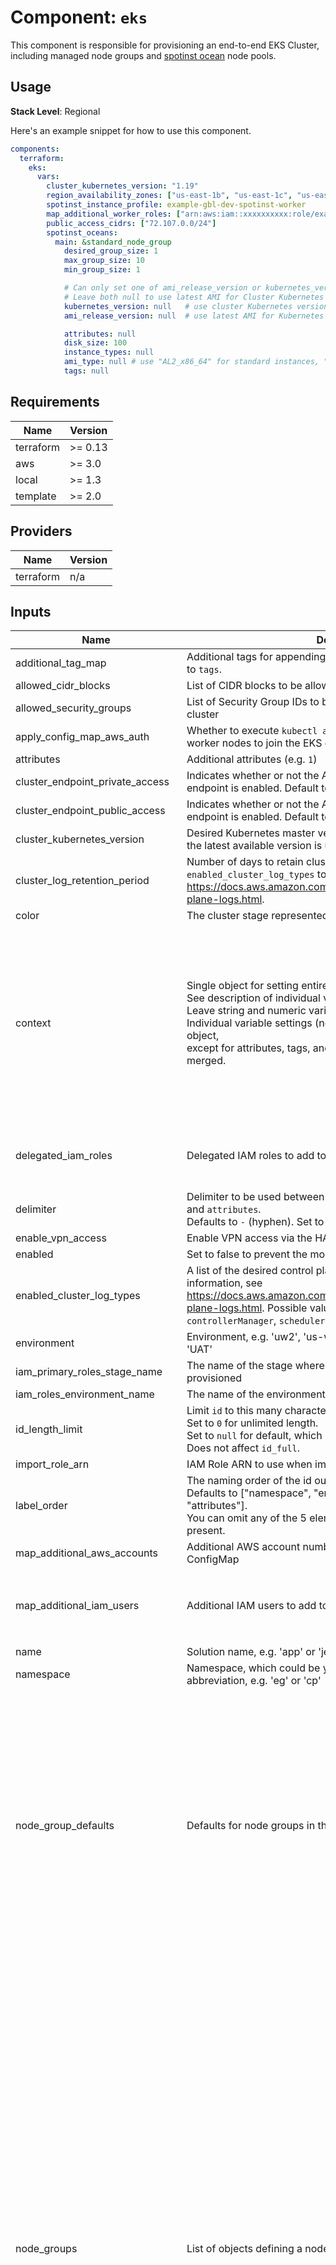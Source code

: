 # Component: `eks`

This component is responsible for provisioning an end-to-end EKS Cluster, including managed node groups and [spotinst ocean](https://spot.io/products/ocean/) node pools.

## Usage

**Stack Level**: Regional

Here's an example snippet for how to use this component.

```yaml
components:
  terraform:
    eks:
      vars:
        cluster_kubernetes_version: "1.19"
        region_availability_zones: ["us-east-1b", "us-east-1c", "us-east-1d"]
        spotinst_instance_profile: example-gbl-dev-spotinst-worker
        map_additional_worker_roles: ["arn:aws:iam::xxxxxxxxxx:role/example-ue1-dev-spotinst-worker"]
        public_access_cidrs: ["72.107.0.0/24"]
        spotinst_oceans:
          main: &standard_node_group
            desired_group_size: 1
            max_group_size: 10
            min_group_size: 1

            # Can only set one of ami_release_version or kubernetes_version
            # Leave both null to use latest AMI for Cluster Kubernetes version
            kubernetes_version: null   # use cluster Kubernetes version
            ami_release_version: null  # use latest AMI for Kubernetes version

            attributes: null
            disk_size: 100
            instance_types: null
            ami_type: null # use "AL2_x86_64" for standard instances, "AL2_x86_64_GPU" for GPU instances
            tags: null
```

<!-- BEGINNING OF PRE-COMMIT-TERRAFORM DOCS HOOK -->
## Requirements

| Name | Version |
|------|---------|
| terraform | >= 0.13 |
| aws | >= 3.0 |
| local | >= 1.3 |
| template | >= 2.0 |

## Providers

| Name | Version |
|------|---------|
| terraform | n/a |

## Inputs

| Name | Description | Type | Default | Required |
|------|-------------|------|---------|:--------:|
| additional\_tag\_map | Additional tags for appending to tags\_as\_list\_of\_maps. Not added to `tags`. | `map(string)` | `{}` | no |
| allowed\_cidr\_blocks | List of CIDR blocks to be allowed to connect to the EKS cluster | `list(string)` | `[]` | no |
| allowed\_security\_groups | List of Security Group IDs to be allowed to connect to the EKS cluster | `list(string)` | `[]` | no |
| apply\_config\_map\_aws\_auth | Whether to execute `kubectl apply` to apply the ConfigMap to allow worker nodes to join the EKS cluster | `bool` | `true` | no |
| attributes | Additional attributes (e.g. `1`) | `list(string)` | `[]` | no |
| cluster\_endpoint\_private\_access | Indicates whether or not the Amazon EKS private API server endpoint is enabled. Default to AWS EKS resource and it is `false` | `bool` | `false` | no |
| cluster\_endpoint\_public\_access | Indicates whether or not the Amazon EKS public API server endpoint is enabled. Default to AWS EKS resource and it is `true` | `bool` | `true` | no |
| cluster\_kubernetes\_version | Desired Kubernetes master version. If you do not specify a value, the latest available version is used | `string` | `null` | no |
| cluster\_log\_retention\_period | Number of days to retain cluster logs. Requires `enabled_cluster_log_types` to be set. See https://docs.aws.amazon.com/en_us/eks/latest/userguide/control-plane-logs.html. | `number` | `0` | no |
| color | The cluster stage represented by a color; e.g. blue, green | `string` | `""` | no |
| context | Single object for setting entire context at once.<br>See description of individual variables for details.<br>Leave string and numeric variables as `null` to use default value.<br>Individual variable settings (non-null) override settings in context object,<br>except for attributes, tags, and additional\_tag\_map, which are merged. | <pre>object({<br>    enabled             = bool<br>    namespace           = string<br>    environment         = string<br>    stage               = string<br>    name                = string<br>    delimiter           = string<br>    attributes          = list(string)<br>    tags                = map(string)<br>    additional_tag_map  = map(string)<br>    regex_replace_chars = string<br>    label_order         = list(string)<br>    id_length_limit     = number<br>  })</pre> | <pre>{<br>  "additional_tag_map": {},<br>  "attributes": [],<br>  "delimiter": null,<br>  "enabled": true,<br>  "environment": null,<br>  "id_length_limit": null,<br>  "label_order": [],<br>  "name": null,<br>  "namespace": null,<br>  "regex_replace_chars": null,<br>  "stage": null,<br>  "tags": {}<br>}</pre> | no |
| delegated\_iam\_roles | Delegated IAM roles to add to `config-map-aws-auth` ConfigMap | <pre>list(object({<br>    role   = string<br>    groups = list(string)<br>  }))</pre> | `[]` | no |
| delimiter | Delimiter to be used between `namespace`, `environment`, `stage`, `name` and `attributes`.<br>Defaults to `-` (hyphen). Set to `""` to use no delimiter at all. | `string` | `null` | no |
| enable\_vpn\_access | Enable VPN access via the HAL VPN; see vpn project | `bool` | `false` | no |
| enabled | Set to false to prevent the module from creating any resources | `bool` | `null` | no |
| enabled\_cluster\_log\_types | A list of the desired control plane logging to enable. For more information, see https://docs.aws.amazon.com/en_us/eks/latest/userguide/control-plane-logs.html. Possible values [`api`, `audit`, `authenticator`, `controllerManager`, `scheduler`] | `list(string)` | `[]` | no |
| environment | Environment, e.g. 'uw2', 'us-west-2', OR 'prod', 'staging', 'dev', 'UAT' | `string` | `null` | no |
| iam\_primary\_roles\_stage\_name | The name of the stage where the IAM primary roles are provisioned | `string` | `"identity"` | no |
| iam\_roles\_environment\_name | The name of the environment where the IAM roles are provisioned | `string` | `"gbl"` | no |
| id\_length\_limit | Limit `id` to this many characters.<br>Set to `0` for unlimited length.<br>Set to `null` for default, which is `0`.<br>Does not affect `id_full`. | `number` | `null` | no |
| import\_role\_arn | IAM Role ARN to use when importing a resource | `string` | `null` | no |
| label\_order | The naming order of the id output and Name tag.<br>Defaults to ["namespace", "environment", "stage", "name", "attributes"].<br>You can omit any of the 5 elements, but at least one must be present. | `list(string)` | `null` | no |
| map\_additional\_aws\_accounts | Additional AWS account numbers to add to `config-map-aws-auth` ConfigMap | `list(string)` | `[]` | no |
| map\_additional\_iam\_users | Additional IAM users to add to `config-map-aws-auth` ConfigMap | <pre>list(object({<br>    userarn  = string<br>    username = string<br>    groups   = list(string)<br>  }))</pre> | `[]` | no |
| name | Solution name, e.g. 'app' or 'jenkins' | `string` | `null` | no |
| namespace | Namespace, which could be your organization name or abbreviation, e.g. 'eg' or 'cp' | `string` | `null` | no |
| node\_group\_defaults | Defaults for node groups in the cluster | <pre>object({<br>    availability_zones        = list(string) # set to null to use var.region_availability_zones<br>    attributes                = list(string)<br>    create_before_destroy     = bool<br>    desired_group_size        = number<br>    disk_size                 = number<br>    enable_cluster_autoscaler = bool<br>    instance_types            = list(string)<br>    ami_type                  = string<br>    ami_release_version       = string<br>    kubernetes_version        = string # set to null to use cluster_kubernetes_version<br>    kubernetes_labels         = map(string)<br>    kubernetes_taints         = map(string)<br>    max_group_size            = number<br>    min_group_size            = number<br>    resources_to_tag          = list(string)<br>    tags                      = map(string)<br>  })</pre> | n/a | yes |
| node\_groups | List of objects defining a node group for the cluster | <pre>map(object({<br>    # will create 1 auto scaling group in each specified availability zone<br>    availability_zones = list(string)<br>    # Additional attributes (e.g. `1`) for the node group<br>    attributes = list(string)<br>    # True to create new node_groups before deleting old ones, avoiding a temporary outage<br>    create_before_destroy = bool<br>    # Desired number of worker nodes when initially provisioned<br>    desired_group_size = number<br>    # Disk size in GiB for worker nodes. Terraform will only perform drift detection if a configuration value is provided.<br>    disk_size = number<br>    # Whether to enable Node Group to scale its AutoScaling Group<br>    enable_cluster_autoscaler = bool<br>    # Set of instance types associated with the EKS Node Group. Terraform will only perform drift detection if a configuration value is provided.<br>    instance_types = list(string)<br>    # Type of Amazon Machine Image (AMI) associated with the EKS Node Group<br>    ami_type = string<br>    # EKS AMI version to use, e.g. "1.16.13-20200821" (no "v").<br>    ami_release_version = string<br>    # Key-value mapping of Kubernetes labels. Only labels that are applied with the EKS API are managed by this argument. Other Kubernetes labels applied to the EKS Node Group will not be managed<br>    kubernetes_labels = map(string)<br>    # Key-value mapping of Kubernetes taints.<br>    kubernetes_taints = map(string)<br>    # Desired Kubernetes master version. If you do not specify a value, the latest available version is used<br>    kubernetes_version = string<br>    # The maximum size of the AutoScaling Group<br>    max_group_size = number<br>    # The minimum size of the AutoScaling Group<br>    min_group_size = number<br>    # List of auto-launched resource types to tag<br>    resources_to_tag = list(string)<br>    tags             = map(string)<br>  }))</pre> | `null` | no |
| oidc\_provider\_enabled | Create an IAM OIDC identity provider for the cluster, then you can create IAM roles to associate with a service account in the cluster, instead of using kiam or kube2iam. For more information, see https://docs.aws.amazon.com/eks/latest/userguide/enable-iam-roles-for-service-accounts.html | `bool` | n/a | yes |
| primary\_iam\_roles | Primary IAM roles to add to `config-map-aws-auth` ConfigMap | <pre>list(object({<br>    role   = string<br>    groups = list(string)<br>  }))</pre> | `[]` | no |
| public\_access\_cidrs | Indicates which CIDR blocks can access the Amazon EKS public API server endpoint when enabled. EKS defaults this to a list with 0.0.0.0/0. | `list(string)` | <pre>[<br>  "0.0.0.0/0"<br>]</pre> | no |
| regex\_replace\_chars | Regex to replace chars with empty string in `namespace`, `environment`, `stage` and `name`.<br>If not set, `"/[^a-zA-Z0-9-]/"` is used to remove all characters other than hyphens, letters and digits. | `string` | `null` | no |
| region | AWS Region | `string` | n/a | yes |
| region\_availability\_zones | AWS Availability Zones in which to deploy multi-AZ resources | `list(string)` | n/a | yes |
| stage | Stage, e.g. 'prod', 'staging', 'dev', OR 'source', 'build', 'test', 'deploy', 'release' | `string` | `null` | no |
| subnet\_type\_tag\_key | The tag used to find the private subnets to find by availability zone | `string` | n/a | yes |
| tags | Additional tags (e.g. `map('BusinessUnit','XYZ')` | `map(string)` | `{}` | no |
| tfstate\_account\_id | The ID of the account where the Terraform remote state backend is provisioned | `string` | `""` | no |
| tfstate\_assume\_role | Set to false to use the caller's role to access the Terraform remote state | `bool` | `true` | no |
| tfstate\_bucket\_environment\_name | The name of the environment for Terraform state bucket | `string` | `""` | no |
| tfstate\_bucket\_stage\_name | The name of the stage for Terraform state bucket | `string` | `"root"` | no |
| tfstate\_existing\_role\_arn | The ARN of the existing IAM Role to access the Terraform remote state. If not provided and `remote_state_assume_role` is `true`, a role will be constructed from `remote_state_role_arn_template` | `string` | `""` | no |
| tfstate\_role\_arn\_template | IAM Role ARN template for accessing the Terraform remote state | `string` | `"arn:aws:iam::%s:role/%s-%s-%s-%s"` | no |
| tfstate\_role\_environment\_name | The name of the environment for Terraform state IAM role | `string` | `"gbl"` | no |
| tfstate\_role\_name | IAM Role name for accessing the Terraform remote state | `string` | `"terraform"` | no |
| tfstate\_role\_stage\_name | The name of the stage for Terraform state IAM role | `string` | `"root"` | no |

## Outputs

| Name | Description |
|------|-------------|
| eks\_cluster\_arn | The Amazon Resource Name (ARN) of the cluster |
| eks\_cluster\_endpoint | The endpoint for the Kubernetes API server |
| eks\_cluster\_id | The name of the cluster |
| eks\_cluster\_identity\_oidc\_issuer | The OIDC Identity issuer for the cluster |
| eks\_cluster\_managed\_security\_group\_id | Security Group ID that was created by EKS for the cluster. EKS creates a Security Group and applies it to ENI that is attached to EKS Control Plane master nodes and to any managed workloads |
| eks\_cluster\_version | The Kubernetes server version of the cluster |
| eks\_managed\_node\_workers\_role\_arns | List of ARNs for workers in managed node groups |
| eks\_node\_group\_arns | ARN of the worker nodes IAM role |
| eks\_node\_group\_count | Count of the worker nodes |
| eks\_node\_group\_ids | EKS Cluster name and EKS Node Group name separated by a colon |
| eks\_node\_group\_role\_names | Name of the worker nodes IAM role |

<!-- END OF PRE-COMMIT-TERRAFORM DOCS HOOK -->


## References
* [cloudposse/terraform-aws-components](https://github.com/cloudposse/terraform-aws-components/tree/master/modules/eks) - Cloud Posse's upstream component


[<img src="https://cloudposse.com/logo-300x69.svg" height="32" align="right"/>](https://cpco.io/component)
